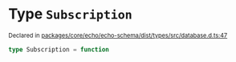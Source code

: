 # Type `Subscription`
<sub>Declared in [packages/core/echo/echo-schema/dist/types/src/database.d.ts:47]()</sub>





```ts
type Subscription = function
```
